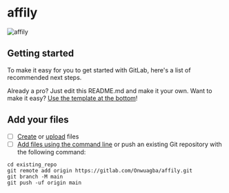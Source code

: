 # affily

![affily](https://socialify.git.ci/Onwuagba/affily/image?description=1&descriptionEditable=Revolutionizing%20Affiliate%20Marketing%3A%20Harnessing%20the%20Power%20of%20AI%20and%20Real-Time%20Analytics%20for%20Seamless%20Affiliation%20Success.&font=KoHo&issues=1&language=1&name=1&owner=1&pattern=Circuit%20Board&stargazers=1&theme=Dark)



## Getting started

To make it easy for you to get started with GitLab, here's a list of recommended next steps.

Already a pro? Just edit this README.md and make it your own. Want to make it easy? [Use the template at the bottom](#editing-this-readme)!

## Add your files

- [ ] [Create](https://docs.gitlab.com/ee/user/project/repository/web_editor.html#create-a-file) or [upload](https://docs.gitlab.com/ee/user/project/repository/web_editor.html#upload-a-file) files
- [ ] [Add files using the command line](https://docs.gitlab.com/ee/gitlab-basics/add-file.html#add-a-file-using-the-command-line) or push an existing Git repository with the following command:

```
cd existing_repo
git remote add origin https://gitlab.com/Onwuagba/affily.git
git branch -M main
git push -uf origin main
```
